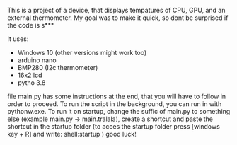 This is a project  of a device, that displays tempatures of CPU, GPU, and an external thermometer.
My goal was to make it quick, so dont be surprised if the code is s***

It uses:
- Windows 10 (other versions might work too)
- arduino nano
- BMP280 (I2c thermometer)
- 16x2 lcd
- pytho 3.8

file main.py has some instructions at the end, that you will have to follow in order to proceed.
To run the script in the background, you can run in with pythonw.exe.
To run it on startup, change the suffic of main.py to something else (example main.py -> main.tralala), create a shortcut and paste the shortcut in the startup folder
(to acces the startup folder press [windows key + R] and write: shell:startup )
good luck!
